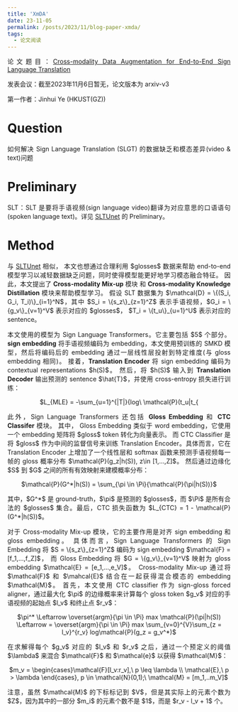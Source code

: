 ```yaml
---
title: 'XmDA'
date: 23-11-05
permalink: /posts/2023/11/blog-paper-xmda/
tags:
  - 论文阅读
---
```


<p style="text-align:justify; text-justify:inter-ideograph;"> 论文题目：<a href="https://arxiv.org/abs/2305.11096" target="_blank" title="XmDA">Cross-modality Data Augmentation for End-to-End Sign Language Translation</a></p>

<p style="text-align:justify; text-justify:inter-ideograph;">发表会议：截至2023年11月6日暂无，论文版本为 arxiv-v3</p>

第一作者：Jinhui Ye (HKUST(GZ))

Question
===

<p style="text-align:justify; text-justify:inter-ideograph;">如何解决 Sign Language Translation (SLGT) 的数据缺乏和模态差异(video & text)问题</p>

Preliminary
===

<p style="text-align:justify; text-justify:inter-ideograph;">SLT：SLT 是要将手语视频(sign language video)翻译为对应意思的口语语句(spoken language text)。详见 <a href="https://cai-jianfeng.github.io/posts/2023/11/blog-paper-sltunet/" target="_blank">SLTUnet</a> 的 Preliminary。</p>

Method
===

<p style="text-align:justify; text-justify:inter-ideograph;">与 <a href="https://cai-jianfeng.github.io/posts/2023/11/blog-paper-sltunet/" target="_blank">SLTUnet</a> 相似，
本文也想通过合理利用 $glosses$ 数据来帮助 end-to-end 模型学习以减轻数据缺乏问题，同时使得模型能更好地学习模态融合特征。
因此，本文提出了 <b>Cross-modality Mix-up</b> 模块 和 <b>Cross-modality Knowledge Distillation</b> 模块来帮助模型学习。
假设 SLT 数据集为 $\mathcal{D} = \{(S_i, G_i, T_i)\}_{i=1}^N$，其中 $S_i = \{s_z\}_{z=1}^Z$ 表示手语视频，$G_i = \{g_v\}_{v=1}^V$ 表示对应的 $glosses$，
$T_i = \{t_u\}_{u=1}^U$ 表示对应的 sentence。</p>

<p style="text-align:justify; text-justify:inter-ideograph;">本文使用的模型为 Sign Language Transformers。它主要包括 $5$ 个部分。
<b>sign embedding</b> 将手语视频编码为 embedding，本文使用预训练的 SMKD 模型，然后将编码后的 embedding 通过一层线性层投射到特定维度(与 gloss embedding 相同)。
接着，<b>Translation Encoder</b> 将 sign embedding 编码为 contextual representations $h(S)$。
然后，将 $h(S)$ 输入到 <b>Translation Decoder</b> 输出预测的 sentence $\hat{T}$，并使用 cross-entropy 损失进行训练：</p>

<center>$L_{MLE} = -\sum_{u=1}^{|T|}{log\ \mathcal{P}(t_u|t_{<u},h(S))}$</center>

<p style="text-align:justify; text-justify:inter-ideograph;">此外，Sign Language Transformers 还包括 <b>Gloss Embedding</b> 和 <b>CTC Classifer</b> 模块。
其中， Gloss Embedding 类似于 word embedding，它使用一个 embedding 矩阵将 $gloss$ token 转化为向量表示。
而 CTC Classifier 是将 $gloss$ 作为中间的监督信号来训练 Translation Encoder。具体而言，它在 Translation Encoder 上增加了一个线性层和 softmax 函数来预测手语视频每一帧的 gloss 概率分布 $\mathcal{P}(g_z|h(S)), z\in [1,...,Z]$。
然后通过边缘化 $S$ 到 $G$ 之间的所有有效映射来建模概率分布：</p>

<center>$\mathcal{P}(G^*|h(S)) = \sum_{\pi \in \Pi}{\mathcal{P}(\pi|h(S))}$</center>

<p style="text-align:justify; text-justify:inter-ideograph;">其中，$G^*$ 是 ground-truth，$\pi$ 是预测的 $glosses$，而 $\Pi$ 是所有合法的 $glosses$ 集合。最后，CTC 损失函数为 $L_{CTC} = 1 - \mathcal{P}(G^*|h(S))$。</p>

<p style="text-align:justify; text-justify:inter-ideograph;">对于 Cross-modality Mix-up 模块，它的主要作用是对齐 sign embedding 和 gloss embedding。
具体而言，Sign Language Transformers 的 Sign Embedding 将 $S = \{s_z\}_{z=1}^Z$ 编码为 sign embedding $\mathcal{F} = [f_1,...,f_Z]$，
而 Gloss Embedding 将 $G = \{g_v\}_{v=1}^V$ 映射为 gloss embedding $\mathcal{E} = [e_1,...,e_V]$。
Cross-modality Mix-up 通过将 $\mathcal{F}$ 和 $\mahcal{E}$ 结合在一起获得混合模态的 embedding $\mathcal{M}$。
首先，本文使用 CTC classifier 作为 sign-gloss forced aligner，通过最大化 $\pi$ 的边缘概率来计算每个 gloss token $g_v$ 对应的手语视频的起始点 $l_v$ 和终止点 $r_v$：</p>

<center>$\pi^* \Leftarrow \overset{argm}{\pi \in \Pi} max \mathcal{P}(\pi|h(S)) \Leftarrow = \overset{argm}{\pi \in \Pi} max \sum_{v=0}^{V}\sum_{z = l_v}^{r_v} log\mathcal{P}(g_z = g_v^*)$</center>

<p style="text-align:justify; text-justify:inter-ideograph;">在求解得每个 $g_v$ 对应的 $l_v$ 和 $r_v$ 之后，通过一个预定义的阈值 $\lambda$ 来混合 $\mathcal{F}$ 和 $\mathcal{e}$ 以获得 $\mathcal{M}$：</p>

<center>$m_v = \begin{cases}\mathcal{F}[l_v:r_v],\ p \leq \lambda \\ \mathcal{E},\ p > \lambda \end{cases}, p \in \mathcal{N}(0,1);\ \mathcal{M} = [m_1,..m_V]$</center>

<p style="text-align:justify; text-justify:inter-ideograph;">注意，虽然 $\mathcal{M}$ 的下标标记到 $V$，但是其实际上的元素个数为 $Z$，因为其中的一部分 $m_i$ 的元素个数不是 $1$，而是 $r_v - l_v + 1$ 个。</p>

<p style="text-align:justify; text-justify:inter-ideograph;"></p>


